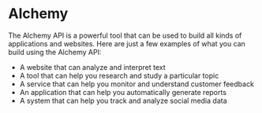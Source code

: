 # Alchemy

The Alchemy API is a powerful tool that can be used to build all kinds of applications and websites. Here are just a few examples of what you can build using the Alchemy API:

- A website that can analyze and interpret text
- A tool that can help you research and study a particular topic
- A service that can help you monitor and understand customer feedback
- An application that can help you automatically generate reports
- A system that can help you track and analyze social media data
